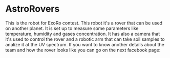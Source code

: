 # AstroRovers
This is the robot for ExoRo contest.
This robot it's a rover that can be used on another planet. It is set up to measure some parameters like temperature, humidity and gases concentration. It has also a camera that it's used to control the rover and a robotic arm that can take soil samples to analize it at the UV spectrum. If you want to know another details about the team and how the rover looks like you can go on the next facebook page: 
